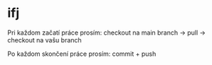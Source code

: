 # ifj


Pri každom začatí práce prosím: checkout na main branch -> pull -> checkout na vašu branch


Po každom skončení práce prosím: commit + push 
